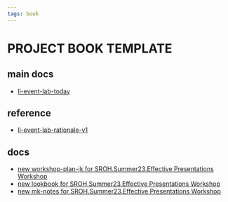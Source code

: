 ```yaml
---
tags: book
---
```


PROJECT BOOK TEMPLATE
===

main docs
---

- [ll-event-lab-today](/QMgM6lVvS6O55J8zdkQLCA)

reference
---

- [ll-event-lab-rationale-v1](/AunryFEcRm6SG8qAbHAyIw)
 

docs
---
- [new workshop-plan-jk for SROH.Summer23.Effective Presentations Workshop](https://hackmd.io/gVKSOi7NQkq9kWMxrD7wxw)
- [new lookbook for SROH.Summer23.Effective Presentations Workshop](https://hackmd.io/0iXvu3h3QVGObiVa7nKNXg)
- [new mk-notes for SROH.Summer23.Effective Presentations Workshop](https://hackmd.io/yJ1esok_R_2cVeFsEac9FQ)
